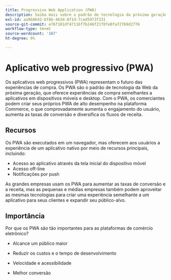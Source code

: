 ```yaml
---
title: Progressive Web Application (PWA)
description: Saiba mais sobre o padrão de tecnologia da próxima geração na Web para sites de comércio eletrônico.
exl-id: aa968642-bf8b-4b3d-8f1d-7ced5973f331
source-git-commit: e76f101df47116f7b246f21f0fe0fa72769d2776
workflow-type: tm+mt
source-wordcount: '167'
ht-degree: 0%

---
```


# Aplicativo web progressivo (PWA)

Os aplicativos web progressivos (PWA) representam o futuro das experiências de compra. Os PWA são o padrão de tecnologia da Web da próxima geração, que oferece experiências de compra semelhantes a aplicativos em dispositivos móveis e desktop. Com o PWA, os comerciantes podem criar seus próprios PWA de alto desempenho na plataforma Commerce, o que comprovadamente aumenta o engajamento do usuário, aumenta as taxas de conversão e diversifica os fluxos de receita.

## Recursos

Os PWA são executados em um navegador, mas oferecem aos usuários a experiência de um aplicativo nativo por meio de recursos principais, incluindo:

- Acesso ao aplicativo através da tela inicial do dispositivo móvel
- Acesso off-line
- Notificações por push

As grandes empresas usam os PWA para aumentar as taxas de conversão e a receita, mas as pequenas e médias empresas também podem aproveitar as mesmas tecnologias para criar uma experiência semelhante a um aplicativo para seus clientes e expandir seu público-alvo.

## Importância

Por que os PWA são tão importantes para as plataformas de comércio eletrônico?

- Alcance um público maior

- Reduzir os custos e o tempo de desenvolvimento

- Velocidade e acessibilidade

- Melhor conversão
